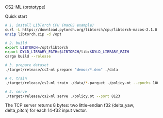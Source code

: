 CS2-ML (prototype)

Quick start

```bash
# 1. install LibTorch CPU (macOS example)
curl -L https://download.pytorch.org/libtorch/cpu/libtorch-macos-2.1.0.zip -o libtorch.zip
unzip libtorch.zip -d /opt

# 2. build
export LIBTORCH=/opt/libtorch
export DYLD_LIBRARY_PATH=$LIBTORCH/lib:$DYLD_LIBRARY_PATH
cargo build --release

# 3. prepare dataset
./target/release/cs2-ml prepare "demos/*.dem" ./data

# 4. train
./target/release/cs2-ml train ./data/*.parquet ./policy.ot --epochs 1000

# 5. serve
./target/release/cs2-ml serve ./policy.ot --port 8123
```

The TCP server returns 8 bytes: two little-endian f32 (delta_yaw, delta_pitch) for each 14-f32 input vector.
